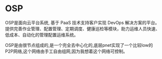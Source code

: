 # OSP

OSP是面向云平台系统, 基于 PaaS 技术支持客户实现 DevOps 解决方案的平台。提供完善作业管理、配置管理、定期调度、健康巡检等模块，助力运维人员快速、低成本、自动化的管理配置运维系统。


OSP是由很节点组成的,是一个完全去中心化的,底层pnet实现了一个比较low的P2P网络,这个网络由手工自由组网,因为我想着这个网络可控制。
